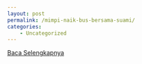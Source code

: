 ```yaml
---
layout: post
permalink: /mimpi-naik-bus-bersama-suami/
categories:
    - Uncategorized
---
```


[Baca Selengkapnya](/09)